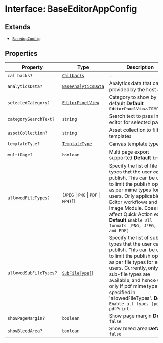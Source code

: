 # Interface: BaseEditorAppConfig

## Extends

- [`BaseAppConfig`](../../../design-config-types/interfaces/base-app-config.md)

## Properties

| Property | Type | Description | Inherited from |
| ------ | ------ | ------ | ------ |
| `callbacks?` | [`Callbacks`](../../../callbacks-types/interfaces/callbacks.md) | - | [`BaseAppConfig`](../../../design-config-types/interfaces/base-app-config.md).`callbacks` |
| `analyticsData?` | [`BaseAnalyticsData`](../../../app-config-types/type-aliases/base-analytics-data.md) | Analytics data that can be provided by the host app | [`BaseAppConfig`](../../../design-config-types/interfaces/base-app-config.md).`analyticsData` |
| `selectedCategory?` | [`EditorPanelView`](../../../app-config-types/enumerations/editor-panel-view.md) | Category to show by default **Default** `EditorPanelView.TEMPLATES` | - |
| `categorySearchText?` | `string` | Search text to pass in the editor for selected panel. | - |
| `assetCollection?` | `string` | Asset collection to filter templates | - |
| `templateType?` | [`TemplateType`](../../../app-config-types/enumerations/template-type.md) | Canvas template type | - |
| `multiPage?` | `boolean` | Multi page export supported **Default** `true` | - |
| `allowedFileTypes?` | (`JPEG` \| `PNG` \| `PDF` \| `MP4`)[] | Specify the list of file types that the user can publish. This can be used to limit the publish options as per mime types for end users. Only applicable for Editor workflows and Edit Image Module. Does not affect Quick Action export. **Default** `Enable all formats (PNG, JPEG, MP4 and PDF)` | - |
| `allowedSubFileTypes?` | [`SubFileType`](../../../asset-types/enumerations/sub-file-type.md)[] | Specify the list of sub-file types that the user can publish. This can be used to limit the publish options as per file types for end users. Currently, only PDF sub-file types are available, and hence used only if pdf mime type is specified in 'allowedFileTypes'. **Default** `Enable all types (pdf and pdfPrint)` | - |
| `showPageMargin?` | `boolean` | Show page margin **Default** `false` | - |
| `showBleedArea?` | `boolean` | Show bleed area **Default** `false` | - |
